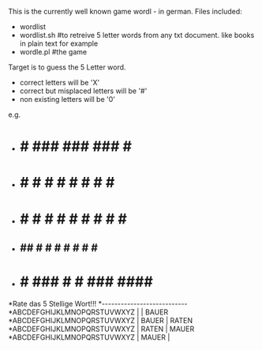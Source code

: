 This is the currently well known game wordl - in german.
Files included:

* wordlist
* wordlist.sh #to retreive 5 letter words from any txt document. like books in plain text for example
* wordle.pl #the game


Target is to guess the 5 Letter word.
* correct letters will be 'X'
* correct but misplaced letters will be '#'
* non existing letters will be '0'

e.g.
* #   #   ###   ###   ###   #     ####  
* #   #  #   #  #  #  #  #  #     #     
* # # #  #   #  #  #  #  #  #     ###   
* ## ##  #   #  # #   #  #  #     #     
* #   #   ###   #  #  ###   ####  ####  

*Rate das 5 Stellige Wort!!!
*---------------------------
*ABCDEFGHIJKLMNOPQRSTUVWXYZ |       | BAUER
*ABCDEFGHIJKLMNOPQRSTUVWXYZ | BAUER | RATEN
*ABCDEFGHIJKLMNOPQRSTUVWXYZ | RATEN | MAUER
*ABCDEFGHIJKLMNOPQRSTUVWXYZ | MAUER | 


